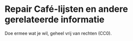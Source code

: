 # Repair Café-lijsten en andere gerelateerde informatie

Doe ermee wat je wil, geheel vrij van rechten (CC0).
